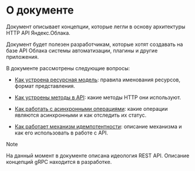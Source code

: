 # О документе

Документ описывает концепции, которые легли в основу архитектуры HTTP API Яндекс.Облака.

Документ будет полезен разработчикам, которые хотят создавать на базе API Облака системы
 автоматизации, плагины и другие приложения.

В документе рассмотрены следующие вопросы:

- [Как устроена ресурсная модель](concepts/resources-structure.md): правила
 именования ресурсов, формат представления.

- [Как устроены методы в API](concepts/general.md): какие методы
 HTTP они используют.

- [Как работать с асинхронными операциями](concepts/async.md): какие
 операции являются асинхронными и как отследить их статус.

- [Как работает механизм идемпотентности](concepts/idempotency.md): описание механизма и как его использовать в работе с API.

> [!NOTE]
>
> На данный момент в документе описана идеология REST API. Описание концепций gRPC
 находится в разработке.

